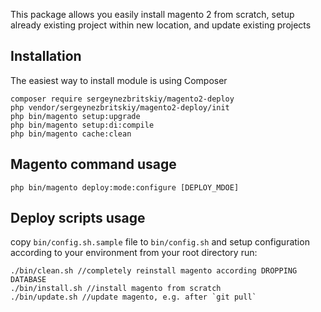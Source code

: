 This package allows you easily install magento 2 from scratch, setup already existing project within new location, and update existing projects
## Installation
The easiest way to install module is using Composer
```
composer require sergeynezbritskiy/magento2-deploy
php vendor/sergeynezbritskiy/magento2-deploy/init
php bin/magento setup:upgrade
php bin/magento setup:di:compile
php bin/magento cache:clean
```
    
## Magento command usage
```
php bin/magento deploy:mode:configure [DEPLOY_MDOE]
```
## Deploy scripts usage
copy `bin/config.sh.sample` file to `bin/config.sh` and setup  configuration according to your environment
from your root directory run:
```
./bin/clean.sh //completely reinstall magento according DROPPING DATABASE
./bin/install.sh //install magento from scratch
./bin/update.sh //update magento, e.g. after `git pull`
```
